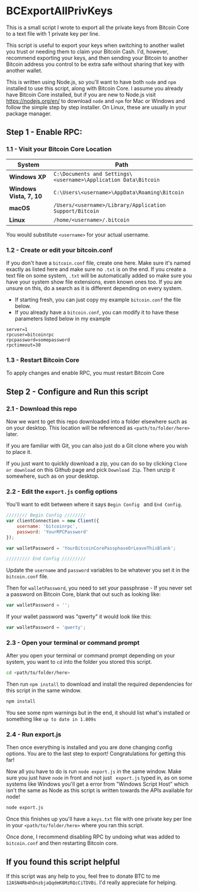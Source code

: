 # BCExportAllPrivKeys

This is a small script I wrote to export all the private keys from Bitcoin Core to a text file with 1 private key per line.

This script is useful to export your keys when switching to another wallet you trust or needing them to claim your Bitcoin Cash. I'd, however, recommend exporting your keys, and then sending your Bitcoin to another Bitcoin address you control to be extra safe without sharing that key with another wallet.

This is written using Node.js, so you'll want to have both `node` and `npm` installed to use this script, along with Bitcoin Core. I assume you already have Bitcoin Core installed, but if you are new to Node.js visit https://nodejs.org/en/ to download `node` and `npm` for Mac or Windows and follow the simple step by step installer. On Linux, these are usually in your package manager.

## Step 1 - Enable RPC:

### 1.1 - Visit your Bitcoin Core Location

| System                   | Path                                     |
| ------------------------ | ---------------------------------------- |
| **Windows XP**           | `C:\Documents and Settings\<username>\Application Data\Bitcoin` |
| **Windows Vista, 7, 10** | `C:\Users\<username>\AppData\Roaming\Bitcoin` |
| **macOS**                | `/Users/<username>/Library/Application Support/Bitcoin` |
| **Linux**                | `/home/<username>/.bitcoin`              |

You would substitute `<username>` for your actual username.

### 1.2 - Create or edit your bitcoin.conf

If you don't have a `bitcoin.conf` file, create one here. Make sure it's named exactly as listed here and make sure no `.txt` is on the end. If you create a text file on some system, `.txt` will be automatically added so make sure you have your system show file extensions, even known ones too. If you are unsure on this, do a search as it is different depending on every system.

* If starting fresh, you can just copy my example `bitcoin.conf` the file below.
* If you already have a `bitcoin.conf`, you can modify it to have these parameters listed below in my example

```
server=1
rpcuser=bitcoinrpc
rpcpassword=somepassword
rpctimeout=30
```

### 1.3 - Restart Bitcoin Core

To apply changes and enable RPC, you must restart Bitcoin Core

## Step 2 - Configure and Run this script

### 2.1 - Download this repo

Now we want to get this repo downloaded into a folder elsewhere such as on your desktop. This location will be referenced as `<path/to/folder/here>` later.

If you are familiar with Git, you can also just do a Git clone where you wish to place it.

If you just want to quickly download a zip, you can do so by clicking  `Clone or download` on this Github page and pick `Download Zip`. Then unzip it somewhere, such as on your desktop.

### 2.2 - Edit the `export.js` config options

You'll want to edit between where it says `Begin Config ` and `End Config`.

```javascript
//////// Begin Config ////////
var clientConnection = new Client({
    username: 'bitcoinrpc',
    password: 'YourRPCPassword'
});

var walletPassword = 'YourBitcoinCorePassphaseOrLeaveThisBlank';

///////// End Config /////////
```

Update the `username` and `password` variables to be whatever you set it in the `bitcoin.conf` file.

Then for `walletPassword`, you need to set your passphrase - If you never set a password on Bitcoin Core, blank that out such as looking like:

```javascript
var walletPassword = '';
```

If your wallet password was "qwerty" it would look like this:

```javascript
var walletPassword = 'qwerty';
```

### 2.3 - Open your terminal or command prompt

After you open your terminal or command prompt depending on your system, you want to `cd` into the folder you stored this script. 

```bash
cd <path/to/folder/here>
```

Then run `npm install` to download and install the required dependencies for this script in the same window.

```bash
npm install
```

You see some npm warnings but in the end, it should list what's installed or something like `up to date in 1.809s`

### 2.4 - Run export.js 

Then once everything is installed and you are done changing config options. You are to the last step to export! Congratulations for getting this far!

Now all you have to do is run `node export.js` in the same window. Make sure you just have `node` in front and not just ` export.js` typed in, as on some systems like Windows you'll get a error from "Windows Script Host" which isn't the same as Node as this script is written towards the APIs available for node!

```bash
node export.js
```

Once this finishes up you'll have a `keys.txt` file with one private key per line in your `<path/to/folder/here>` where you ran this script.

Once done, I recommend disabling RPC by undoing what was added to `bitcoin.conf` and then restarting Bitcoin core.

## If you found this script helpful

If this script was any help to you, feel free to donate BTC to me `12ASN4Rb4hDnzbjaQqdmK8MzRQcCiTDVBi`. I'd really appreciate for helping.
